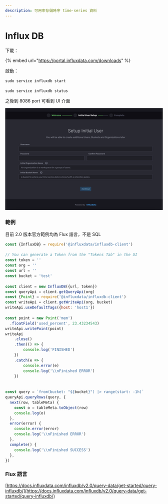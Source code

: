 ```yaml
---
description: 可用來存儲時序 time-series 資料
---
```


# Influx DB

下載：

{% embed url="https://portal.influxdata.com/downloads" %}

啟動：

```
sudo service influxdb start

sudo service influxdb status
```

之後到 8086 port 可看到 UI 介面

![](<.gitbook/assets/截圖 2021-10-29 下午2.05.57.png>)

### 範例

目前 2.0 版本官方範例均為 Flux 語言，不是 SQL

```javascript
const {InfluxDB} = require('@influxdata/influxdb-client')

// You can generate a Token from the "Tokens Tab" in the UI
const token = ''
const org = ''
const url = ''
const bucket = 'test'

const client = new InfluxDB({url, token})
const queryApi = client.getQueryApi(org)
const {Point} = require('@influxdata/influxdb-client')
const writeApi = client.getWriteApi(org, bucket)
writeApi.useDefaultTags({host: 'host1'})

const point = new Point('mem')
  .floatField('used_percent', 23.43234543)
writeApi.writePoint(point)
writeApi
    .close()
    .then(() => {
        console.log('FINISHED')
    })
    .catch(e => {
        console.error(e)
        console.log('\\nFinished ERROR')
    })


const query = `from(bucket: "${bucket}") |> range(start: -1h)`
queryApi.queryRows(query, {
  next(row, tableMeta) {
    const o = tableMeta.toObject(row)
    console.log(o)
  },
  error(error) {
    console.error(error)
    console.log('\\nFinished ERROR')
  },
  complete() {
    console.log('\\nFinished SUCCESS')
  },
})
```

### Flux 語言

[https://docs.influxdata.com/influxdb/v2.0/query-data/get-started/query-influxdb/](https://docs.influxdata.com/influxdb/v2.0/query-data/get-started/query-influxdb/)
